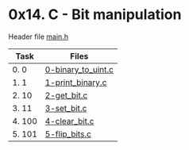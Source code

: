 # 0x14. C - Bit manipulation

Header file [main.h](./main.h)

|Task|Files|
|----|-----|
|0. 0|[0-binary_to_uint.c](./0-binary_to_uint.c)|
|1. 1|[1-print_binary.c](./1-print_binary.c)|
|2. 10|[2-get_bit.c](./2-get_bit.c)|
|3. 11|[3-set_bit.c](./3-set_bit.c)|
|4. 100|[4-clear_bit.c](./4-clear_bit.c)|
|5. 101|[5-flip_bits.c](./5-flip_bits.c)|

